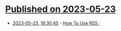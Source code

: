 # [Published on 2023-05-23](index.md)

* [2023-05-23, 18:30:45](https://lobste.rs/s/sgv2yx/how_use_rss) - [How To Use RSS ·](https://quakkels.com/posts/202305_2_how_to_use_rss/)

